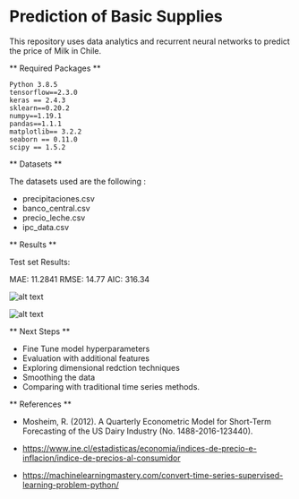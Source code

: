 # Prediction of Basic Supplies

This repository uses data analytics and recurrent neural networks to predict the price of Milk in Chile. 

** Required Packages **

    Python 3.8.5
    tensorflow==2.3.0
    keras == 2.4.3
    sklearn==0.20.2
    numpy==1.19.1
    pandas==1.1.1
    matplotlib== 3.2.2
    seaborn == 0.11.0
    scipy == 1.5.2

** Datasets **

The datasets used are the following : 

- precipitaciones.csv 
- banco_central.csv
- precio_leche.csv 
- ipc_data.csv


** Results **

Test set Results: 

MAE: 11.2841
RMSE: 14.77
AIC:  316.34

![alt text](https://github.com/danisha20/SpikeChallenge/blob/main/lossfunc_epochs.png)

![alt text](https://github.com/danisha20/SpikeChallenge/blob/main/forecast.png)

** Next Steps **

- Fine Tune model hyperparameters 
- Evaluation with additional features
- Exploring dimensional redction techniques
- Smoothing the data 
- Comparing with traditional time series methods. 

** References **

- Mosheim, R. (2012). A Quarterly Econometric Model for Short-Term Forecasting of the US Dairy Industry (No. 1488-2016-123440).

- https://www.ine.cl/estadisticas/economia/indices-de-precio-e-inflacion/indice-de-precios-al-consumidor

- https://machinelearningmastery.com/convert-time-series-supervised-learning-problem-python/
